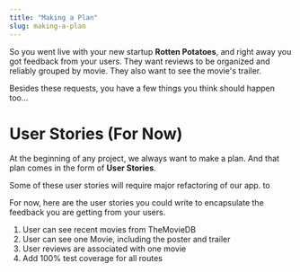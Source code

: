 ```yaml
---
title: "Making a Plan"
slug: making-a-plan
---
```


So you went live with your new startup **Rotten Potatoes**, and right away you got feedback from your users. They want reviews to be organized and reliably grouped by movie. They also want to see the movie's trailer.

Besides these requests, you have a few things you think should happen too...

# User Stories (For Now)

At the beginning of any project, we always want to make a plan. And that plan comes in the form of **User Stories**.

Some of these user stories will require major refactoring of our app. to

For now, here are the user stories you could write to encapsulate the feedback you are getting from your users.

1. User can see recent movies from TheMovieDB
1. User can see one Movie, including the poster and trailer
1. User reviews are associated with one movie
1. Add 100% test coverage for all routes
